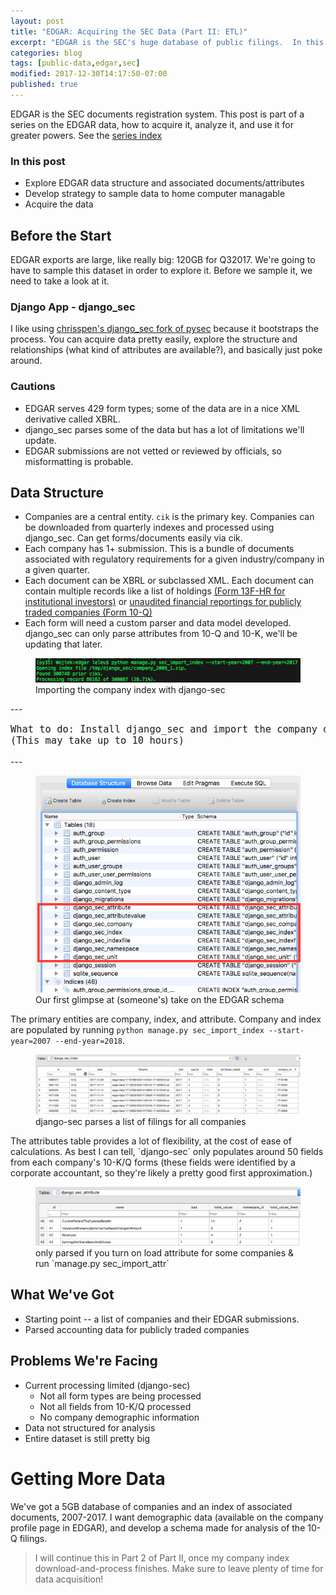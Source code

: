 ```yaml
---
layout: post
title: "EDGAR: Acquiring the SEC Data (Part II: ETL)"
excerpt: "EDGAR is the SEC's huge database of public filings.  In this post, we acquire and load EDGAR data."
categories: blog
tags: [public-data,edgar,sec]
modified: 2017-12-30T14:17:50-07:00
published: true
---
```

EDGAR is the SEC documents registration system.  This post is part of a series on the EDGAR data, how to acquire it, analyze it, and use it for greater powers.  See the [series index](/blog/edgar-sec-data-series-index/)

### In this post
* Explore EDGAR data structure and associated documents/attributes
* Develop strategy to sample data to home computer managable
* Acquire the data

## Before the Start
EDGAR exports are large, like really big: 120GB for Q32017.  We're going to have to sample this dataset in order to explore it.  Before we sample it, we need to take a look at it.

### Django App - django_sec
I like using [chrisspen's django_sec fork of pysec](https://github.com/chrisspen/django-sec) because it bootstraps the process.  You can acquire data pretty easily, explore the structure and relationships (what kind of attributes are available?), and basically just poke around.

### Cautions
* EDGAR serves 429 form types; some of the data are in a nice XML derivative called XBRL.
* django_sec parses some of the data but has a lot of limitations we'll update.
* EDGAR submissions are not vetted or reviewed by officials, so misformatting is probable.

## Data Structure
* Companies are a central entity.  `cik` is the primary key.  Companies can be downloaded from quarterly indexes and processed using django_sec.  Can get forms/documents easily via cik.
* Each company has 1+ submission.  This is a bundle of documents associated with  regulatory requirements for a given industry/company in a given quarter.
* Each document can be XBRL or subclassed XML.  Each document can contain multiple records like a list of holdings [(Form 13F-HR for institutional investors)](https://www.sec.gov/divisions/investment/13ffaq.htm) or [unaudited financial reportings for publicly traded companies (Form 10-Q)](https://en.wikipedia.org/wiki/Form_10-Q)
* Each form will need a custom parser and data model developed.  django_sec can only parse attributes from 10-Q and 10-K, we'll be updating that later.


<figure>
	<a href="/images/django-sec-cli-build-company-index.png"><img src="/images/django-sec-cli-build-company-index.png" alt=""></a>
	<figcaption>Importing the company index with django-sec</figcaption>
</figure>
---
<pre style="font-size: 1.1em">What to do: Install django_sec and import the company data.
(This may take up to 10 hours)</pre>
---


<figure>
	<a href="/images/edgar-sec-sqlite-schema.png"><img src="/images/edgar-sec-sqlite-schema.png" alt=""></a>
	<figcaption>Our first glimpse at (someone's) take on the EDGAR schema</figcaption>
</figure>


The primary entities are company, index, and attribute.  Company and index are populated by running `python manage.py sec_import_index --start-year=2007 --end-year=2018`.


<figure>
	<a href="/images/edgar-index-of-documents-data-example.png"><img src="/images/edgar-index-of-documents-data-example.png" alt=""></a>
	<figcaption>django-sec parses a list of filings for all companies</figcaption>
</figure>
The attributes table provides a lot of flexibility, at the cost of ease of calculations.  As best I can tell, `django-sec` only populates around 50 fields from each company's 10-K/Q forms (these fields were identified by a corporate accountant, so they're likely a pretty good first approximation.)

<figure>
	<a href="/images/edgar-edgar-attrbutes-django-sec.png"><img src="/images/edgar-attrbutes-django-sec.png" alt=""></a>
	<figcaption>only parsed if you turn on load attribute for some companies & run `manage.py sec_import_attr`</figcaption>
</figure>


## What We've Got
* Starting point -- a list of companies and their EDGAR submissions.
* Parsed accounting data for publicly traded companies

## Problems We're Facing
* Current processing limited (django-sec) 
  * Not all form types are being processed 
  * Not all fields from 10-K/Q processed
  * No company demographic information
* Data not structured for analysis
* Entire dataset is still pretty big

# Getting More Data

We've got a 5GB database of companies and an index of associated documents, 2007-2017.  I want demographic data (available on the company profile page in EDGAR), and develop a schema made for analysis of the 10-Q filings.

<blockquote>I will continue this in Part 2 of Part II, once my company index download-and-process finishes.  Make sure to leave plenty of time for data acquisition!</blockquote>

